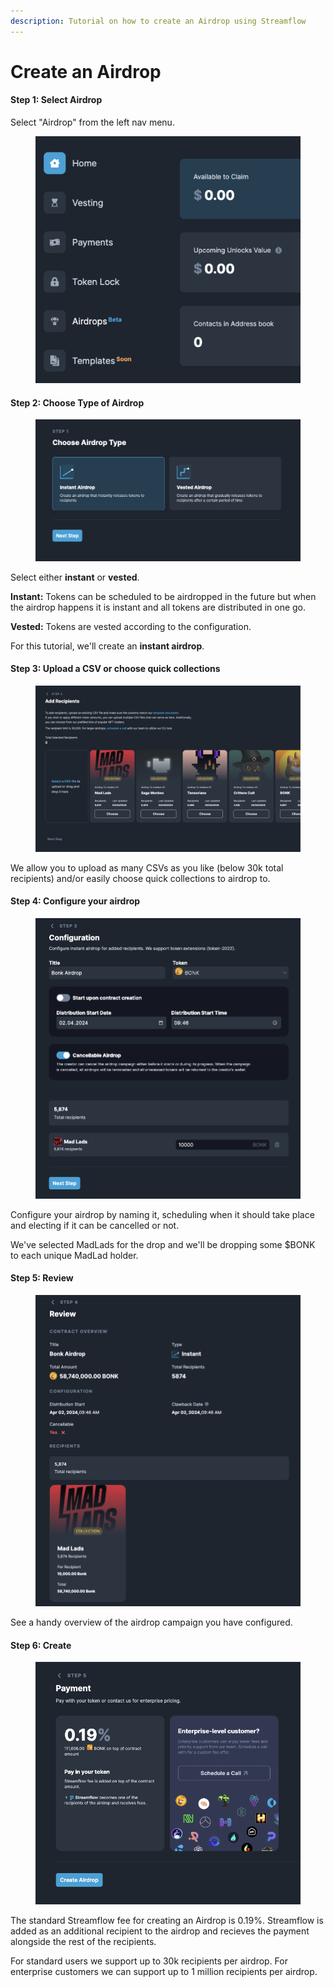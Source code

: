 ```yaml
---
description: Tutorial on how to create an Airdrop using Streamflow
---
```


# Create an Airdrop

#### Step 1: Select Airdrop

Select "Airdrop" from the left nav menu.

<figure><img src="../.gitbook/assets/image (2).png" alt=""><figcaption></figcaption></figure>

#### Step 2: Choose Type of Airdrop

<figure><img src="../.gitbook/assets/image (3).png" alt=""><figcaption></figcaption></figure>

Select either **instant** or **vested**.&#x20;

**Instant:** Tokens can be scheduled to be airdropped in the future but when the airdrop happens it is instant and all tokens are distributed in one go.&#x20;

**Vested:** Tokens are vested according to the configuration.

For this tutorial, we'll create an **instant airdrop**.&#x20;

#### Step 3: Upload a CSV or choose quick collections

<figure><img src="../.gitbook/assets/image (4).png" alt=""><figcaption></figcaption></figure>

We allow you to upload as many CSVs as you like (below 30k total recipients) and/or easily choose quick collections to airdrop to.&#x20;

#### Step 4: Configure your airdrop 

<figure><img src="../.gitbook/assets/image (6).png" alt=""><figcaption></figcaption></figure>

Configure your airdrop by naming it, scheduling when it should take place and electing if it can be cancelled or not.

We've selected MadLads for the drop and we'll be dropping some $BONK to each unique MadLad holder.&#x20;

#### Step 5: Review

<figure><img src="../.gitbook/assets/image (7).png" alt=""><figcaption></figcaption></figure>

See a handy overview of the airdrop campaign you have configured.&#x20;

#### Step 6: Create

<figure><img src="../.gitbook/assets/image (8).png" alt=""><figcaption></figcaption></figure>

The standard Streamflow fee for creating an Airdrop is 0.19%. Streamflow is added as an additional recipient to the airdrop and recieves the payment alongside the rest of the recipients.&#x20;

For standard users we support up to 30k recipients per airdrop. For enterprise customers we can support up to 1 million recipients per airdrop.&#x20;
